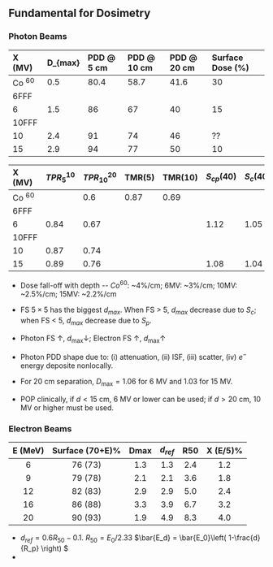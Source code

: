 ## Fundamental for Dosimetry

### Photon Beams

| X (MV) | D_{max} | PDD @ 5 cm | PDD @ 10 cm | PDD @ 20 cm | Surface Dose (%) |
| :---   | :---    | :---       | :---        | :---        | :---             |
| Co $^{60}$ | 0.5  | 80.4       | 58.7        | 41.6        | 30               |
| 6FFF   |  |  |  |  |
| 6      | 1.5     | 86         | 67          | 40          | 15               |
| 10FFF  |  |  |  |  |
| 10     | 2.4     | 91         | 74          | 46          | ??               |
| 15     | 2.9     | 94         | 77          | 50          | 10               |

| X (MV) | $TPR_5^{10}$|$TPR_{10}^{20}$| TMR(5) | TMR(10) | $S_{cp} (40)$ | $S_c (40)$ | $S_{cp} (3)$ | $S_c (3) $ |
| :---   | :---        | :---          | :---   | :---    | :--- | :--- | :--- | :--- |
| Co $^{60}$ |         | 0.6           | 0.87   |  0.69   | | | | |
| 6FFF   |             |               |        |         | | | | |
| 6      | 0.84        | 0.67          |        |         | 1.12                       | 1.05 | 0.9 | 0.95 |
| 10FFF  |             |               |        |         | | | | |
| 10     | 0.87        | 0.74          |        |         | | | | |
| 15     | 0.89        | 0.76          |        |         | 1.08                       | 1.04 | 0.9 | 0.95 |

- Dose fall-off with depth -- $Co^{60}$: ~4\%/cm;  6MV: ~3\%/cm;  10MV: ~2.5\%/cm;  15MV: ~2.2\%/cm

- FS $5\times 5$ has the biggest $d_{max}$. When FS > 5, $d_{max}$ decrease due to $S_c$; when FS < 5, $d_{max}$ decrease due to $S_p$.

- Photon FS $\uparrow$, $d_{\max} \downarrow$; Electron FS $\uparrow$, $d_{\max}\uparrow$

- Photon PDD shape due to: (i) attenuation, (ii) ISF, (iii) scatter, (iv) $e^-$ energy deposite nonlocally.

- For 20 cm separation, $D_{\max} = 1.06$ for 6 MV and 1.03 for 15 MV.

- POP clinically, if $d < 15$ cm, 6 MV or lower can be used; if $d > 20$ cm, 10 MV or higher must be used.

### Electron Beams

| E (MeV) | Surface (70+E)\% | Dmax | $d_{ref}$ | R50  | X (E/5)\% |
| :---:   | :---:            | :---:| :---:| :---:| :---:     |
| 6       | 76 (73)          | 1.3  | 1.3  | 2.4  | 1.2       |
| 9       | 79 (78)          | 2.1  | 2.1  | 3.6  | 1.8       |
| 12      | 82 (83)          | 2.9  | 2.9  | 5.0  | 2.4       |
| 16      | 86 (88)          | 3.3  | 3.9  | 6.7  | 3.2       |
| 20      | 90 (93)          | 1.9  | 4.9  | 8.3  | 4.0       |

- $d_{ref} = 0.6 R_{50} - 0.1$.    $R_{50} = E_0/2.33$       $\bar{E_d} = \bar{E_0}\left( 1-\frac{d}{R_p} \right) $
- 
